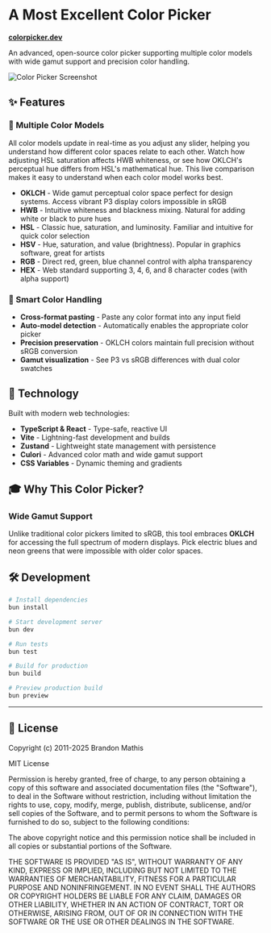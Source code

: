 # A Most Excellent Color Picker

**[colorpicker.dev](https://colorpicker.dev)**

An advanced, open-source color picker supporting multiple color models with wide gamut support and precision color handling.

![Color Picker Screenshot](https://github.com/user-attachments/assets/8e7c38b6-59d3-4488-abb9-630dc91e00e6)

## ✨ Features

### 🌈 Multiple Color Models

All color models update in real-time as you adjust any slider, helping you understand how different color spaces relate to each other. Watch how adjusting HSL saturation affects HWB whiteness, or see how OKLCH's perceptual hue differs from HSL's mathematical hue. This live comparison makes it easy to understand when each color model works best.

- **OKLCH** - Wide gamut perceptual color space perfect for design systems. Access vibrant P3 display colors impossible in sRGB
- **HWB** - Intuitive whiteness and blackness mixing. Natural for adding white or black to pure hues
- **HSL** - Classic hue, saturation, and luminosity. Familiar and intuitive for quick color selection
- **HSV** - Hue, saturation, and value (brightness). Popular in graphics software, great for artists
- **RGB** - Direct red, green, blue channel control with alpha transparency
- **HEX** - Web standard supporting 3, 4, 6, and 8 character codes (with alpha support)

### 🎯 Smart Color Handling

- **Cross-format pasting** - Paste any color format into any input field
- **Auto-model detection** - Automatically enables the appropriate color picker
- **Precision preservation** - OKLCH colors maintain full precision without sRGB conversion
- **Gamut visualization** - See P3 vs sRGB differences with dual color swatches

## 🚀 Technology

Built with modern web technologies:

- **TypeScript & React** - Type-safe, reactive UI
- **Vite** - Lightning-fast development and builds
- **Zustand** - Lightweight state management with persistence
- **Culori** - Advanced color math and wide gamut support
- **CSS Variables** - Dynamic theming and gradients

## 🎓 Why This Color Picker?

### Wide Gamut Support

Unlike traditional color pickers limited to sRGB, this tool embraces **OKLCH** for accessing the full spectrum of modern displays. Pick electric blues and neon greens that were impossible with older color spaces.

## 🛠️ Development

```bash
# Install dependencies
bun install

# Start development server
bun dev

# Run tests
bun test

# Build for production
bun build

# Preview production build
bun preview
```

---

## 📄 License

Copyright (c) 2011-2025 Brandon Mathis

MIT License

Permission is hereby granted, free of charge, to any person obtaining
a copy of this software and associated documentation files (the
"Software"), to deal in the Software without restriction, including
without limitation the rights to use, copy, modify, merge, publish,
distribute, sublicense, and/or sell copies of the Software, and to
permit persons to whom the Software is furnished to do so, subject to
the following conditions:

The above copyright notice and this permission notice shall be
included in all copies or substantial portions of the Software.

THE SOFTWARE IS PROVIDED "AS IS", WITHOUT WARRANTY OF ANY KIND,
EXPRESS OR IMPLIED, INCLUDING BUT NOT LIMITED TO THE WARRANTIES OF
MERCHANTABILITY, FITNESS FOR A PARTICULAR PURPOSE AND
NONINFRINGEMENT. IN NO EVENT SHALL THE AUTHORS OR COPYRIGHT HOLDERS BE
LIABLE FOR ANY CLAIM, DAMAGES OR OTHER LIABILITY, WHETHER IN AN ACTION
OF CONTRACT, TORT OR OTHERWISE, ARISING FROM, OUT OF OR IN CONNECTION
WITH THE SOFTWARE OR THE USE OR OTHER DEALINGS IN THE SOFTWARE.
